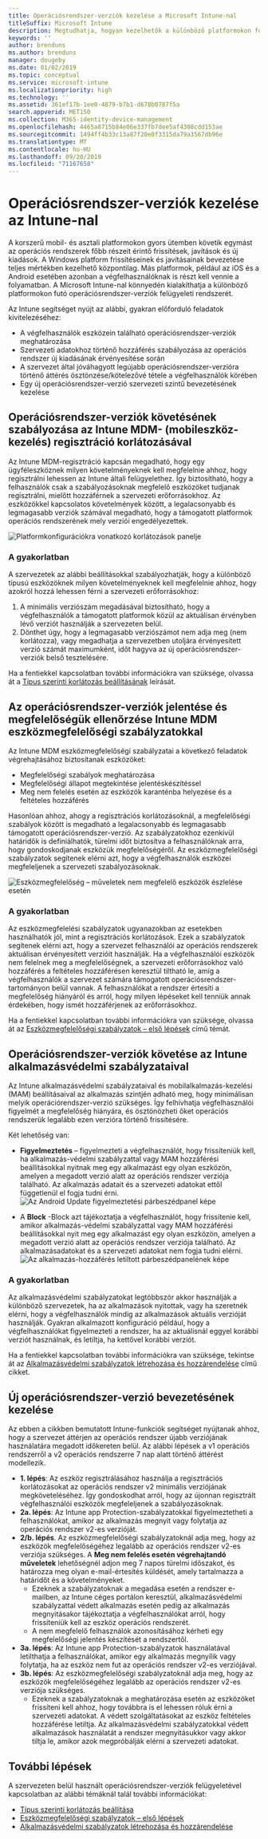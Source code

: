 ```yaml
---
title: Operációsrendszer-verziók kezelése a Microsoft Intune-nal
titleSuffix: Microsoft Intune
description: Megtudhatja, hogyan kezelhetők a különböző platformokon futó operációsrendszer-verziók a Microsoft Intune-nal.
keywords: ''
author: brenduns
ms.author: brenduns
manager: dougeby
ms.date: 01/02/2019
ms.topic: conceptual
ms.service: microsoft-intune
ms.localizationpriority: high
ms.technology: ''
ms.assetid: 361ef17b-1ee0-4879-b7b1-d678b0787f5a
search.appverid: MET150
ms.collection: M365-identity-device-management
ms.openlocfilehash: 4465a8715b84e06e337fb7dee5af4308cdd153ae
ms.sourcegitcommit: 1494ff4b33c13a87f20e0f3315da79a3567db96e
ms.translationtype: MT
ms.contentlocale: hu-HU
ms.lasthandoff: 09/20/2019
ms.locfileid: "71167658"
---
```

# <a name="manage-operating-system-versions-with-intune"></a>Operációsrendszer-verziók kezelése az Intune-nal
A korszerű mobil- és asztali platformokon gyors ütemben követik egymást az operációs rendszerek főbb részeit érintő frissítések, javítások és új kiadások. A Windows platform frissítéseinek és javításainak bevezetése teljes mértékben kezelhető központilag. Más platformok, például az iOS és a Android esetében azonban a végfelhasználóknak is részt kell vennie a folyamatban.  A Microsoft Intune-nal könnyedén kialakíthatja a különböző platformokon futó operációsrendszer-verziók felügyeleti rendszerét.

Az Intune segítséget nyújt az alábbi, gyakran előforduló feladatok kivitelezéséhez: 
- A végfelhasználók eszközein található operációsrendszer-verziók meghatározása
- Szervezeti adatokhoz történő hozzáférés szabályozása az operációs rendszer új kiadásának érvényesítése során
- A szervezet által jóváhagyott legújabb operációsrendszer-verzióra történő áttérés ösztönzése/kötelezővé tétele a végfelhasználók körében
- Egy új operációsrendszer-verzió szervezeti szintű bevezetésének kezelése
  
## <a name="operating-system-version-control-using-intune-mobile-device-management-mdm-enrollment-restrictions"></a>Operációsrendszer-verziók követésének szabályozása az Intune MDM- (mobileszköz-kezelés) regisztráció korlátozásával
Az Intune MDM-regisztráció kapcsán megadható, hogy egy ügyféleszköznek milyen követelményeknek kell megfelelnie ahhoz, hogy regisztrálni lehessen az Intune általi felügyelethez. Így biztosítható, hogy a felhasználók csak a szabályozásoknak megfelelő eszközöket tudjanak regisztrálni, mielőtt hozzáférnek a szervezeti erőforrásokhoz. Az eszközökkel kapcsolatos követelmények között, a legalacsonyabb és legmagasabb verziók számával megadható, hogy a támogatott platformok operációs rendszerének mely verziói engedélyezettek.

![Platformkonfigurációkra vonatkozó korlátozások panelje](./media/os-version-platform-configurations.png)

### <a name="in-practice"></a>A gyakorlatban

A szervezetek az alábbi beállításokkal szabályozhatják, hogy a különböző típusú eszközöknek milyen követelményeknek kell megfelelnie ahhoz, hogy azokról hozzá lehessen férni a szervezeti erőforrásokhoz:

1. A minimális verziószám megadásával biztosítható, hogy a végfelhasználók a támogatott platformok közül az aktuálisan érvényben lévő verziót használják a szervezeten belül.
2. Dönthet úgy, hogy a legmagasabb verziószámot nem adja meg (nem korlátozza), vagy megadhatja a szervezetben utoljára érvényesített verzió számát maximumként, időt hagyva az új operációsrendszer-verziók belső tesztelésére.

Ha a fentiekkel kapcsolatban további információkra van szüksége, olvassa át a [Típus szerinti korlátozás beállításának](enrollment-restrictions-set.md#create-a-device-type-restriction) leírását.

## <a name="operating-system-version-reporting-and-compliance-with-intune-mdm-device-compliance-policies"></a>Az operációsrendszer-verziók jelentése és megfelelőségük ellenőrzése Intune MDM eszközmegfelelőségi szabályzatokkal

Az Intune MDM eszközmegfelelőségi szabályzatai a következő feladatok végrehajtásához biztosítanak eszközöket:

- Megfelelőségi szabályok meghatározása
- Megfelelőségi állapot megtekintése jelentéskészítéssel
- Meg nem felelés esetén az eszközök karanténba helyezése és a feltételes hozzáférés

Hasonlóan ahhoz, ahogy a regisztrációs korlátozásoknál, a megfelelőségi szabályok között is megadható a legalacsonyabb és legmagasabb támogatott operációsrendszer-verzió. Az szabályzatokhoz ezenkívül határidők is definiálhatók, türelmi időt biztosítva a felhasználóknak arra, hogy gondoskodjanak eszközük megfelelőségéről. Az eszközmegfelelőségi szabályzatok segítenek elérni azt, hogy a végfelhasználók eszközei megfeleljenek a szervezeti szabályozásoknak.

![Eszközmegfelelőség – műveletek nem megfelelő eszközök észlelése esetén](./media/os-version-actions-noncompliance.png)

### <a name="in-practice"></a>A gyakorlatban
Az eszközmegfelelési szabályzatok ugyanazokban az esetekben használhatók jól, mint a regisztrációs korlátozások. Ezek a szabályzatok segítenek elérni azt, hogy a szervezet felhasználói az operációs rendszerek aktuálisan érvényesített verzióit használják. Ha a végfelhasználói eszközök nem felelnek meg a megfelelőségnek, a szervezeti erőforrásokhoz való hozzáférés a feltételes hozzáférésen keresztül tiltható le, amíg a végfelhasználók a szervezet számára támogatott operációsrendszer-tartományon belül vannak. A felhasználókat a rendszer értesíti a megfelelőség hiányáról és arról, hogy milyen lépéseket kell tenniük annak érdekében, hogy ismét hozzáférjenek az erőforrásokhoz.   

Ha a fentiekkel kapcsolatban további információkra van szüksége, olvassa át az [Eszközmegfelelőségi szabályzatok – első lépések](device-compliance-get-started.md) című témát.
 
## <a name="operating-system-version-controls-using-intune-app-protection-policies"></a>Operációsrendszer-verziók követése az Intune alkalmazásvédelmi szabályzataival    
Az Intune alkalmazásvédelmi szabályzataival és mobilalkalmazás-kezelési (MAM) beállításaival az alkalmazás szintjén adható meg, hogy minimálisan melyik operációrendszer-verzió szükséges. Így felhívhatja végfelhasználói figyelmét a megfelelőség hiányára, és ösztönözheti őket operációs rendszerük legalább ezen verzióra történő frissítésére.
 
Két lehetőség van: 
- **Figyelmeztetés** – figyelmezteti a végfelhasználót, hogy frissíteniük kell, ha alkalmazás-védelmi szabályzattal vagy MAM hozzáférési beállításokkal nyitnak meg egy alkalmazást egy olyan eszközön, amelyen a megadott verzió alatt az operációs rendszer verziója található. Az alkalmazás adatait és a szervezeti adatokat ettől függetlenül el fogja tudni érni.
  ![Az Android Update figyelmeztetési párbeszédpanel képe](./media/os-version-update-warning.png) 

- A **Block** -Block azt tájékoztatja a végfelhasználót, hogy frissítenie kell, amikor alkalmazás-védelmi szabályzattal vagy MAM hozzáférési beállításokkal nyit meg egy alkalmazást egy olyan eszközön, amelyen a megadott verzió alatt az operációs rendszer verziója található. Az alkalmazásadatokat és a szervezeti adatokat nem fogja tudni elérni.
  ![Az alkalmazás-hozzáférés letiltott párbeszédpanelének képe](./media/os-version-access-blocked.png)

### <a name="in-practice"></a>A gyakorlatban
Az alkalmazásvédelmi szabályzatokat legtöbbször akkor használják a különböző szervezetek, ha az alkalmazások nyitottak, vagy ha szeretnék elérni, hogy a végfelhasználók mindig az alkalmazások aktuális verzióját használják. Gyakran alkalmazott konfiguráció például, hogy a végfelhasználókat figyelmezteti a rendszer, ha az aktuálisnál eggyel korábbi verziót használnak, és letiltja, ha kettővel korábbi verziót.
 
Ha a fentiekkel kapcsolatban további információkra van szüksége, tekintse át az [Alkalmazásvédelmi szabályzatok létrehozása és hozzárendelése](app-protection-policies.md) című cikket.

## <a name="managing-a-new-operating-system-version-rollout"></a>Új operációsrendszer-verzió bevezetésének kezelése
Az ebben a cikkben bemutatott Intune-funkciók segítséget nyújtanak ahhoz, hogy a szervezet áttérjen az operációs rendszer újabb verziójának használatára megadott időkereten belül. Az alábbi lépések a v1 operációs rendszerről a v2 operációs rendszerre 7 nap alatt történő áttérést modellezik.
- **1. lépés**: Az eszköz regisztrálásához használja a regisztrációs korlátozásokat az operációs rendszer v2 minimális verziójának megköveteléséhez. Így gondoskodhat arról, hogy az újonnan regisztrált végfelhasználói eszközök megfeleljenek a szabályozásoknak.
- **2a. lépés**: Az Intune app Protection-szabályzatokkal figyelmeztetheti a felhasználókat, amikor az alkalmazás megnyit vagy folytatja az operációs rendszer v2-es verzióját.
- **2/b. lépés**. Az eszközmegfelelőségi szabályzatoknál adja meg, hogy az eszközök megfelelőségéhez legalább az operációs rendszer v2-es verziója szükséges. A **Meg nem felelés esetén végrehajtandó műveletek** lehetőségnél adjon meg 7 napos türelmi időszakot, és határozza meg olyan e-mail-értesítés küldését, amely tartalmazza a határidőt és a követelményeket.
  - Ezeknek a szabályzatoknak a megadása esetén a rendszer e-mailben, az Intune céges portálon keresztül, alkalmazásvédelmi szabályzattal védett alkalmazás esetén pedig az alkalmazás megnyitásakor tájékoztatja a végfelhasználókat arról, hogy frissíteniük kell az eszköz operációs rendszerét.
  - A nem megfelelő felhasználók azonosításához kérheti egy megfelelőségi jelentés készítését a rendszertől. 
- **3a. lépés**: Az Intune app Protection-szabályzatok használatával letilthatja a felhasználókat, amikor egy alkalmazás megnyílik vagy folytatja, ha az eszköz nem fut az operációs rendszer v2-es verziójával.
- **3b. lépés**: Az eszközmegfelelőségi szabályzatoknál adja meg, hogy az eszközök megfelelőségéhez legalább az operációs rendszer v2-es verziója szükséges.
  - Ezeknek a szabályzatoknak a meghatározása esetén az eszközöket frissíteni kell ahhoz, hogy továbbra is el lehessen róluk érni a szervezeti adatokat. A védett szolgáltatásokat az eszköz feltételes hozzáférése letiltja. Az alkalmazásvédelmi szabályzatokkal védett alkalmazások használatát a rendszer megnyitásukkor vagy akkor tiltja le, amikor azok megpróbálják elérni a szervezeti adatokat.

## <a name="next-steps"></a>További lépések

A szervezeten belül használt operációsrendszer-verziók felügyeletével kapcsolatban az alábbi témáknál talál további információkat:

- [Típus szerinti korlátozás beállítása](enrollment-restrictions-set.md#create-a-device-type-restriction)
- [Eszközmegfelelőségi szabályzatok – első lépések](device-compliance-get-started.md)
- [Alkalmazásvédelmi szabályzatok létrehozása és hozzárendelése](app-protection-policies.md)
